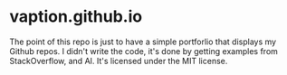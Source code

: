 # vaption.github.io
The point of this repo is just to have a simple portforlio that displays my Github repos. I didn't write the code, it's done by getting examples from StackOverflow, and AI. It's licensed under the MIT license.
